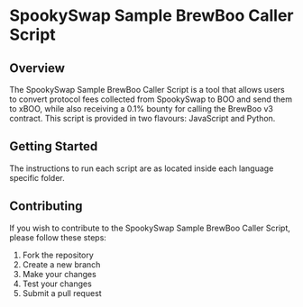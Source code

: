 # SpookySwap Sample BrewBoo Caller Script

## Overview

The SpookySwap Sample BrewBoo Caller Script is a tool that allows users to convert protocol fees collected from SpookySwap to BOO and send them to xBOO, while also receiving a 0.1% bounty for calling the BrewBoo v3 contract. This script is provided in two flavours: JavaScript and Python.

## Getting Started

The instructions to run each script are as located inside each language specific folder.

## Contributing

If you wish to contribute to the SpookySwap Sample BrewBoo Caller Script, please follow these steps:

1. Fork the repository
2. Create a new branch
3. Make your changes
4. Test your changes
5. Submit a pull request
